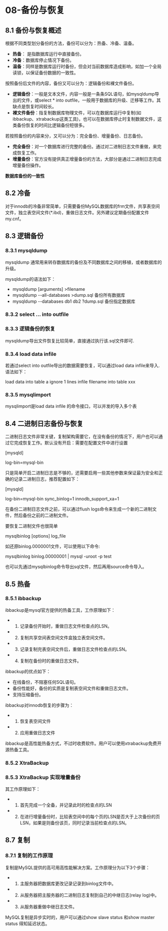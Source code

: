 
# 08-备份与恢复

## 8.1 备份与恢复概述

根据不同类型划分备份的方法，备份可以分为：热备、冷备、温备。

- **热备**： 是指数据库运行中直接备份。
- **冷备**：数据库停止情况下备份。
- **温备**：同样是数据库运行时备份，但会对当前数据库造成影响，如加一个全局读锁，以保证备份数据的一致性。

按照备份后文件的内容，备份又可以分为：逻辑备份和裸文件备份。

- **逻辑备份**：一般是文本文件，内容一般是一条条SQL语句，如mysqldump导出的文件，或select * into outfile，一般用于数据库的升级、迁移等工作。其缺点是恢复时间较长。
- **裸文件备份**：指复制数据库物理文件，可以在数据库运行中复制(如ibbackup、xtrabackup这类工具)，也可以在数据库停止时复制数据文件，这类备份恢复的时间比逻辑备份短很多。

若按照备份的内容来分，又可以分为：完全备份、增量备份、日志备份。

- **完全备份**：对一个数据库进行完整的备份。通过对二进制日志文件重做，来完成恢复工作。
- **增量备份**：官方没有提供真正增量备份的方法，大部分是通过二进制日志完成增量备份操作。

**数据库备份的一致性**

## 8.2 冷备

对于innodb的冷备非常简单，只需要备份MySQL数据库的frm文件，共享表空间文件，独立表空间文件(*.ibd)，重做日志文件。另外建议定期备份配置文件my.cnf。

## 8.3 逻辑备份

### 8.3.1 mysqldump

mysqldump 通常用来转存数据库的备份及不同数据库之间的移植，或者数据库的升级。

mysqldump的语法如下：

- mysqldump [arguments] >filename
- mysqldump --all-databases >dump.sql 备份所有数据库
- mysqldump --databases db1 db2 ?dump.sql 备份指定数据库

### 8.3.2 select ... into outfile

### 8.3.3 逻辑备份的恢复

mysqldump导出文件恢复比较简单，直接通过执行该.sql文件即可.

### 8.3.4 load data infile

若通过select into outfile导出的数据需要恢复，可以通过load data infile来导入.语法如下：

load data into table a ignore 1 lines infile filename into table xxx

### 8.3.5 mysqlimport

mysqlimport是load data infile 的命令接口，可以并发的导入多个表


## 8.4 二进制日志备份与恢复

二进制日志文件非常关键，复制架构需要它，在没有备份的情况下，用户也可以通过它完成恢复工作。默认没有开启：需要在配置文件中进行设置

[mysqld]

log-bin=mysql-bin

只是简单开启二进制日志是不够的，还需要启用一些其他参数来保证最为安全和正确的记录二进制日志，推荐配置如下：

[mysqld]

log-bin=mysql-bin
sync_binlog=1
innodb_support_xa=1

在备份二进制日志文件之前，可以通过flush logs命令来生成一个新的二进制文件，然后备份之前的二进制文件。

要恢复二进制文件也很简单

mysqlbinlog [options] log_file 

如还原binlog.0000001文件，可以使用以下命令:

mysqlbinlog binlog.00000001 | mysql -uroot -p test

也可以先通过mysqlbinlog命令导出sql文件，然后再用source命令导入。

## 8.5 热备

### 8.5.1 ibbackup

ibbackup是mysql官方提供的热备工具，工作原理如下：

- 1. 记录备份开始时，重做日志文件检查点的LSN。
- 2. 复制共享空间表空间文件盒独立表空间文件。
- 3. 记录复制完表空间文件后，重做日志文件检查点的LSN。
- 4. 复制在备份时的重做日志文件。

ibbackup的优点如下：

- 在线备份，不阻塞任何SQL语句。
- 备份性能好，备份的实质是复制表空间文件和重做日志文件。
- 支持压缩备份。

ibbackup对innodb恢复的步骤为：

- 1. 恢复表空间文件
- 2. 应用重做日志文件

ibbackup是高性能热备方式，不过时收费软件。用户可以使用xtrabackup免费开源热备工具。

### 8.5.2 XtraBackup

### 8.5.3 XtraBackup 实现增量备份

其工作原理如下：

- 1. 首先完成一个全备，并记录此时的检查点的LSN
- 2. 在进行增量备份时，比较表空间中的每个页的LSN是否大于上次备份的页LSN，如果是则备份该页，同时记录当前检查点的LSN。

## 8.7 复制

### 8.7.1 复制的工作原理

复制是MySQL提供的高可用高性能解决方案。工作原理分为以下3个步骤：

- 1. 主服务器把数据库更改记录记录到binlog文件中。
- 2. 从服务器把主服务器的二进制日志复制到自己的中继日志(relay log)中。
- 3. 从服务器重做中继日志文件。

MySQL复制是异步实时的，用户可以通过show slave status 和show master status 得知延迟状态。





















